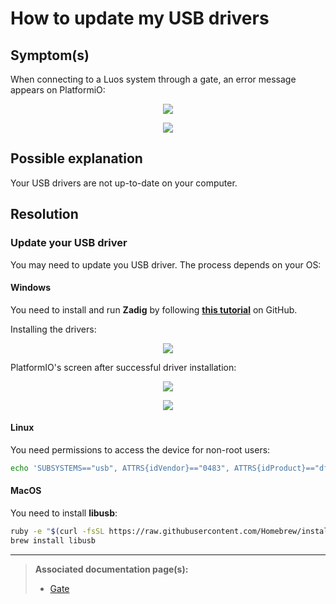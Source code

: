 # How to update my USB drivers

## Symptom(s) 

When connecting to a Luos system through a gate, an error message appears on PlatformiO:

<p align="center">
    <img src="/img/faq/pio-dfu-error-screen.png" />
</p>

<p align="center">
    <img src="/img/faq/pio-dfu-error-screen-zoomed.png" />
</p>


## Possible explanation

Your USB drivers are not up-to-date on your computer.

## Resolution

### Update your USB driver

You may need to update you USB driver. The process depends on your OS:

#### Windows
You need to install and run **Zadig** by following <a href="https://github.com/profezzorn/ProffieOS/wiki/zadig" target="blank_">**this tutorial**</a> on GitHub.

Installing the drivers:

<p align="center">
    <img src="/img/faq/zadig-installing-drivers.png" />
</p>

PlatformIO's screen after successful driver installation:

<p align="center">
    <img src="/img/faq/pio-dfu-success-screen.png" />
</p>

<p align="center">
    <img src="/img/faq/pio-dfu-success-screen-zoomed.png" />
</p>

#### Linux
You need permissions to access the device for non-root users:
```bash
echo 'SUBSYSTEMS=="usb", ATTRS{idVendor}=="0483", ATTRS{idProduct}=="df11", GROUP="plugdev", MODE="0666"' > /etc/udev/rules.d/60-luos.rules
```

#### MacOS
You need to install **libusb**: 
```bash
ruby -e "$(curl -fsSL https://raw.githubusercontent.com/Homebrew/install/master/install)" < /dev/null 2> /dev/null
brew install libusb
```

---

> **Associated documentation page(s):** 
> - [Gate](/docs/tools/gate)
